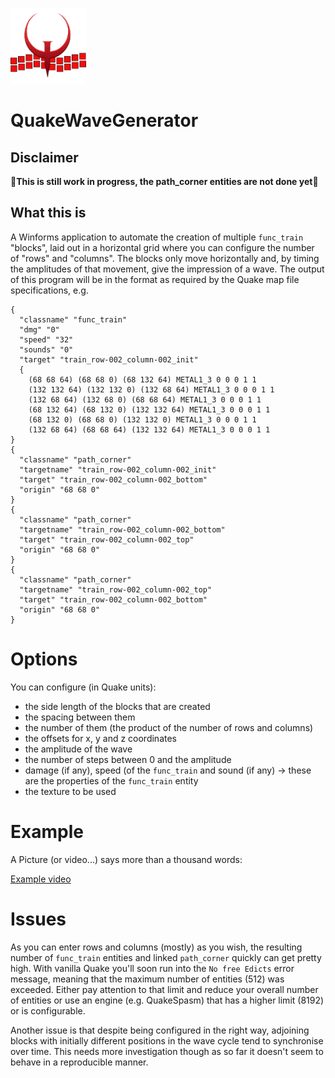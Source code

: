 ![Quake Wave Generator Logo](QuakeWaveGenerator/img/QuakeWaveGenerator-121x121.png "Quake Wave Generator")

# QuakeWaveGenerator

## Disclaimer
🔴**This is still work in progress, the path_corner entities are not done yet**🔴

## What this is
A Winforms application to automate the creation of multiple `func_train` "blocks", laid out in a horizontal grid where you can configure the number of "rows" and "columns". The blocks only move horizontally and, by timing the amplitudes of that movement, give the impression of a wave. The output of this program will be in the format as required by the Quake map file specifications, e.g.

```
{
  "classname" "func_train"
  "dmg" "0"
  "speed" "32"
  "sounds" "0"
  "target" "train_row-002_column-002_init"
  {
    (68 68 64) (68 68 0) (68 132 64) METAL1_3 0 0 0 1 1
    (132 132 64) (132 132 0) (132 68 64) METAL1_3 0 0 0 1 1
    (132 68 64) (132 68 0) (68 68 64) METAL1_3 0 0 0 1 1
    (68 132 64) (68 132 0) (132 132 64) METAL1_3 0 0 0 1 1
    (68 132 0) (68 68 0) (132 132 0) METAL1_3 0 0 0 1 1
    (132 68 64) (68 68 64) (132 132 64) METAL1_3 0 0 0 1 1
}
{
  "classname" "path_corner"
  "targetname" "train_row-002_column-002_init"
  "target" "train_row-002_column-002_bottom"
  "origin" "68 68 0"
}
{
  "classname" "path_corner"
  "targetname" "train_row-002_column-002_bottom"
  "target" "train_row-002_column-002_top"
  "origin" "68 68 0"
}
{
  "classname" "path_corner"
  "targetname" "train_row-002_column-002_top"
  "target" "train_row-002_column-002_bottom"
  "origin" "68 68 0"
}
```

# Options
You can configure (in Quake units):
- the side length of the blocks that are created
- the spacing between them
- the number of them (the product of the number of rows and columns)
- the offsets for x, y and z coordinates
- the amplitude of the wave
- the number of steps between 0 and the amplitude
- damage (if any), speed (of the `func_train` and sound (if any) -> these are the properties of the `func_train` entity
- the texture to be used

# Example
A Picture (or video...) says more than a thousand words:

[Example video](QuakeWaveGenerator/QuakeWaveGenerator.mp4)

# Issues
As you can enter rows and columns (mostly) as you wish, the resulting number of `func_train` entities and linked `path_corner` quickly can get pretty high. With vanilla Quake you'll soon run into the `No free Edicts` error message, meaning that the maximum number of entities (512) was exceeded. Either pay attention to that limit and reduce your overall number of entities or use an engine (e.g. QuakeSpasm) that has a higher limit (8192) or is configurable.

Another issue is that despite being configured in the right way, adjoining blocks with initially different positions in the wave cycle tend to synchronise over time. This needs more investigation though as so far it doesn't seem to behave in a reproducible manner.

